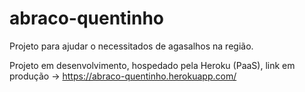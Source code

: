 # abraco-quentinho
Projeto para ajudar o necessitados de agasalhos na região.

Projeto em desenvolvimento, hospedado pela Heroku (PaaS), link em produção -> https://abraco-quentinho.herokuapp.com/

